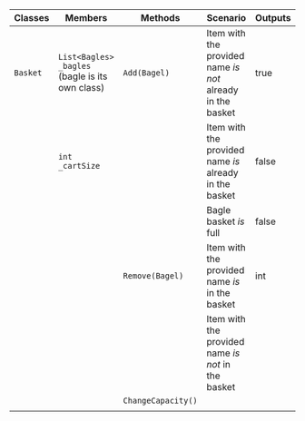 | Classes	| Members                                                            | Methods							| Scenario														| Outputs	|
|-----------|--------------------------------------------------------------------|----------------------------------|---------------------------------------------------------------|-----------|
| `Basket`	| `List<Bagles> _bagles` (bagle is its own class)					 | `Add(Bagel)`						| Item with the provided name *is not* already in the basket	| true		|
|			| `int _cartSize`													 |									| Item with the provided name *is* already in the basket		| false		|
|			|                                                                    |									| Bagle basket *is* full										| false		|
|			|                                                                    | `Remove(Bagel)`                  | Item with the provided name *is* in the basket				| int		|
|			|                                                                    |									| Item with the provided name *is not* in the basket			|			|
|			|                                                                    | `ChangeCapacity()`               |																|			|
|			|                                                                    |									|																|			|
